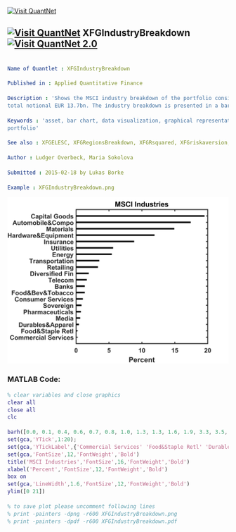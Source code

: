 
[<img src="https://github.com/QuantLet/Styleguide-and-FAQ/blob/master/pictures/banner.png" width="888" alt="Visit QuantNet">](http://quantlet.de/)

## [<img src="https://github.com/QuantLet/Styleguide-and-FAQ/blob/master/pictures/qloqo.png" alt="Visit QuantNet">](http://quantlet.de/) **XFGIndustryBreakdown** [<img src="https://github.com/QuantLet/Styleguide-and-FAQ/blob/master/pictures/QN2.png" width="60" alt="Visit QuantNet 2.0">](http://quantlet.de/)

```yaml

Name of Quantlet : XFGIndustryBreakdown

Published in : Applied Quantitative Finance

Description : 'Shows the MSCI industry breakdown of the portfolio consisting of 279 assets with
total notional EUR 13.7bn. The industry breakdown is presented in a bar chart.'

Keywords : 'asset, bar chart, data visualization, graphical representation, industry breakdown,
portfolio'

See also : XFGELESC, XFGRegionsBreakdown, XFGRsquared, XFGriskaversion, XFGriskaversion2

Author : Ludger Overbeck, Maria Sokolova

Submitted : 2015-02-18 by Lukas Borke

Example : XFGIndustryBreakdown.png

```

![Picture1](XFGIndustryBreakdown.png)


### MATLAB Code:
```matlab
% clear variables and close graphics
clear all
close all
clc

barh([0.0, 0.1, 0.4, 0.6, 0.7, 0.8, 1.0, 1.3, 1.3, 1.6, 1.9, 3.3, 3.5, 5.4, 5.6, 8.8, 11.9, 14.9, 17.4, 19.5],0.2,'k')
set(gca,'YTick',1:20);
set(gca,'YTickLabel',{'Commercial Services' 'Food&Staple Retl' 'Durables&Apparel' 'Media' 'Pharmaceuticals' 'Sovereign' 'Consumer Services' 'Food&Bev&Tobacco' 'Banks' 'Telecom' 'Diversified Fin' 'Retailing' 'Transportation' 'Energy' 'Utilities' 'Insurance' 'Hardware&Equipment' 'Materials' 'Automobile&Compo' 'Capital Goods' })
set(gca,'FontSize',12,'FontWeight','Bold')
title('MSCI Industries','FontSize',16,'FontWeight','Bold')
xlabel('Percent','FontSize',12,'FontWeight','Bold')
box on
set(gca,'LineWidth',1.6,'FontSize',12,'FontWeight','Bold')
ylim([0 21])

% to save plot please uncomment following lines 
% print -painters -dpng -r600 XFGIndustryBreakdown.png
% print -painters -dpdf -r600 XFGIndustryBreakdown.pdf

```
